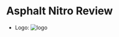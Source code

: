 # Asphalt Nitro Review
* Logo:
  ![logo](http://asphalt.wikia.com/wiki/Asphalt_Nitro?file=AN_v1.5.0_icon_%28A%29.png) 
